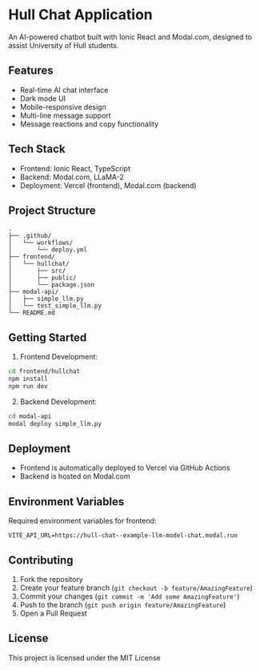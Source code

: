 # Hull Chat Application

An AI-powered chatbot built with Ionic React and Modal.com, designed to assist University of Hull students.

## Features

- Real-time AI chat interface
- Dark mode UI
- Mobile-responsive design
- Multi-line message support
- Message reactions and copy functionality

## Tech Stack

- Frontend: Ionic React, TypeScript
- Backend: Modal.com, LLaMA-2
- Deployment: Vercel (frontend), Modal.com (backend)

## Project Structure
```
.
├── .github/
│   └── workflows/
│       └── deploy.yml
├── frontend/
│   └── hullchat/
│       ├── src/
│       ├── public/
│       └── package.json
├── modal-api/
│   ├── simple_llm.py
│   └── test_simple_llm.py
└── README.md
```

## Getting Started

1. Frontend Development:
```bash
cd frontend/hullchat
npm install
npm run dev
```

2. Backend Development:
```bash
cd modal-api
modal deploy simple_llm.py
```

## Deployment

- Frontend is automatically deployed to Vercel via GitHub Actions
- Backend is hosted on Modal.com

## Environment Variables

Required environment variables for frontend:
```
VITE_API_URL=https://hull-chat--example-llm-model-chat.modal.run
```

## Contributing

1. Fork the repository
2. Create your feature branch (`git checkout -b feature/AmazingFeature`)
3. Commit your changes (`git commit -m 'Add some AmazingFeature'`)
4. Push to the branch (`git push origin feature/AmazingFeature`)
5. Open a Pull Request

## License

This project is licensed under the MIT License

